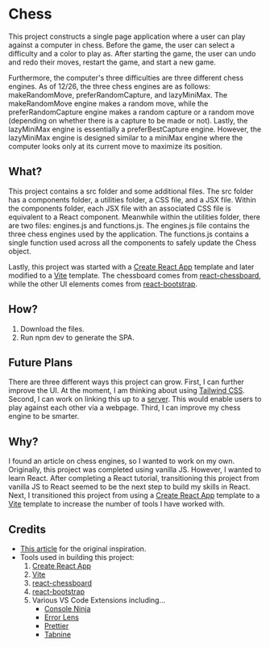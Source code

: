 # Chess

This project constructs a single page application where a user can play against a computer in chess. Before the game, the user can select a difficulty and a color to play as. After starting the game, the user can undo and redo their moves, restart the game, and start a new game.

Furthermore, the computer's three difficulties are three different chess engines. As of 12/26, the three chess engines are as follows: makeRandomMove, preferRandomCapture, and lazyMiniMax. The makeRandomMove engine makes a random move, while the preferRandomCapture engine makes a random capture or a random move (depending on whether there is a capture to be made or not). Lastly, the lazyMiniMax engine is essentially a preferBestCapture engine. However, the lazyMiniMax engine is designed similar to a miniMax engine where the computer looks only at its current move to maximize its position.

## What?

This project contains a src folder and some additional files. The src folder has a components folder, a utilities folder, a CSS file, and a JSX file. Within the components folder, each JSX file with an associated CSS file is equivalent to a React component. Meanwhile within the utilities folder, there are two files: engines.js and functions.js. The engines.js file contains the three chess engines used by the application. The functions.js contains a single function used across all the components to safely update the Chess object.

Lastly, this project was started with a [Create React App](https://create-react-app.dev/) template and later modified to a [Vite](https://vitejs.dev/) template. The chessboard comes from [react-chessboard](https://www.npmjs.com/package/react-chessboard), while the other UI elements comes from [react-bootstrap](https://react-bootstrap.github.io/).

## How?

1. Download the files.
2. Run npm dev to generate the SPA.

## Future Plans

There are three different ways this project can grow. First, I can further improve the UI. At the moment, I am thinking about using [Tailwind CSS](https://tailwindcss.com/). Second, I can work on linking this up to a [server](https://github.com/chesslablab/chess-server). This would enable users to play against each other via a webpage. Third, I can improve my chess engine to be smarter.

## Why?

I found an article on chess engines, so I wanted to work on my own. Originally, this project was completed using vanilla JS. However, I wanted to learn React. After completing a React tutorial, transitioning this project from vanilla JS to React seemed to be the next step to build my skills in React. Next, I transitioned this project from using a [Create React App](https://create-react-app.dev/) template to a [Vite](https://vitejs.dev/) template to increase the number of tools I have worked with.

## Credits

-   [This article](https://www.chessengines.org/) for the original inspiration.
-   Tools used in building this project:
    1. [Create React App](https://create-react-app.dev/)
    2. [Vite](https://vitejs.dev/)
    3. [react-chessboard](https://www.npmjs.com/package/react-chessboard)
    4. [react-bootstrap](https://react-bootstrap.github.io/)
    5. Various VS Code Extensions including...
        - [Console Ninja](https://marketplace.visualstudio.com/items?itemName=WallabyJs.console-ninja)
        - [Error Lens](https://marketplace.visualstudio.com/items?itemName=usernamehw.errorlens)
        - [Prettier](https://marketplace.visualstudio.com/items?itemName=esbenp.prettier-vscode)
        - [Tabnine](https://marketplace.visualstudio.com/items?itemName=TabNine.tabnine-vscode)
